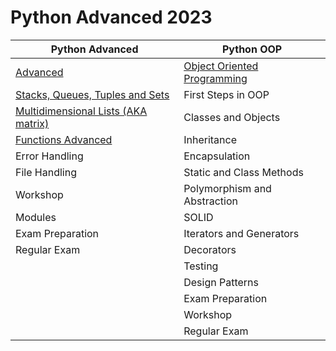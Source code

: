 # Python Advanced 2023

| Python Advanced | Python OOP |
| --------------- | ---------- |
| <a href="Advanced">Advanced</a> | <a href="OOP">Object Oriented Programming</a> |
| <a href="Advanced/1.Stacks, Queues, Tuples and Sets">Stacks, Queues, Tuples and Sets</a> | First Steps in OOP |
| <a href="Advanced/2.Multidimensional Lists">Multidimensional Lists (AKA matrix)</a> | Classes and Objects |
| <a href="Advanced/3.Functions Advanced">Functions Advanced</a> | Inheritance |
| Error Handling | Encapsulation |
| File Handling  | Static and Class Methods |
| Workshop | Polymorphism and Abstraction |
| Modules | SOLID |
| Exam Preparation | Iterators and Generators |
| Regular Exam | Decorators |
|  | Testing |
|  | Design Patterns |
|  | Exam Preparation |
|  | Workshop |
|  | Regular Exam |
